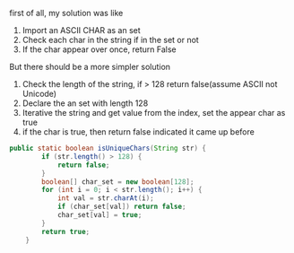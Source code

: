 first of all, my solution was like 

1. Import an ASCII CHAR as an set
2. Check each char in the string if in the set or not
3. If the char appear over once, return False

But there should be a more simpler solution

1. Check the length of the string, if > 128 return false(assume ASCII not Unicode)
2. Declare the an set with length 128
3. Iterative the string and get value from the index, set the appear char as true
4. if the char is true, then return false indicated it came up before

```java
public static boolean isUniqueChars(String str) {
		if (str.length() > 128) {
			return false;
		}
		boolean[] char_set = new boolean[128];
		for (int i = 0; i < str.length(); i++) {
			int val = str.charAt(i);
			if (char_set[val]) return false;
			char_set[val] = true;
		}
		return true;
	}
```